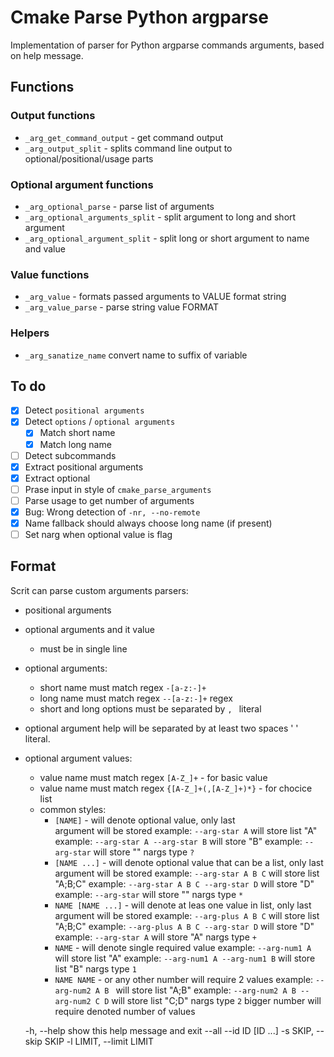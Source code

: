 # Cmake Parse Python argparse

Implementation of parser for Python argparse commands arguments, based on help message.

## Functions

### Output functions

- `_arg_get_command_output` - get command output
- `_arg_output_split` - splits command line output to optional/positional/usage parts

### Optional argument functions

- `_arg_optional_parse` - parse list of arguments
- `_arg_optional_arguments_split` - split argument to long and short argument
- `_arg_optional_argument_split` - split long or short argument to name and value

### Value functions

- `_arg_value` - formats passed arguments to VALUE format string
- `_arg_value_parse` - parse string value FORMAT

### Helpers

- `_arg_sanatize_name` convert name to suffix of variable

## To do

- [x] Detect `positional arguments`
- [x] Detect `options` / `optional arguments`
    - [x] Match short name
    - [x] Match long name
- [ ] Detect subcommands
- [x] Extract positional arguments
- [x] Extract optional
- [ ] Prase input in style of `cmake_parse_arguments`
- [ ] Parse usage to get number of arguments
- [x] Bug: Wrong detection of `-nr, --no-remote`
- [x] Name fallback should always choose long name (if present)
- [ ] Set narg when optional value is flag

## Format

Scrit can parse custom arguments parsers:

- positional arguments
- optional arguments and it value
    - must be in single line
- optional arguments:
    - short name must match regex `-[a-z:-]+`
    - long name must match regex `--[a-z:-]+` regex
    - short and long options must be separated by `, ` literal
- optional argument help will be separated by at least two spaces '  ' literal. 
- optional argument values:
    - value name must match regex `[A-Z_]+` - for basic value
    - value name must match regex `{[A-Z_]+(,[A-Z_]+)*}` - for chocice list
    - common styles:
        - `[NAME]` - will denote optional value, only last    
        argument will be stored
        example: `--arg-star A` will store list "A"
        example: `--arg-star A --arg-star B` will store "B"
        example: `--arg-star` will store ""
        nargs type `?`
        - `[NAME ...]` - will denote optional value that can be a list, only last    
        argument will be stored
        example: `--arg-star A B C` will store list "A;B;C"
        example: `--arg-star A B C --arg-star D` will store "D"
        example: `--arg-star` will store ""
        nargs type `*`
        - `NAME [NAME ...]` - will denote at leas one value in list, only last argument will be stored
        example: `--arg-plus A B C` will store list "A;B;C"
        example: `--arg-plus A B C --arg-star D` will store "D"
        example: `--arg-star A` will store "A"
        nargs type `+`
        - `NAME` - will denote single required value
        example: `--arg-num1 A` will store list "A"
        example: `--arg-num1 A --arg-num1 B` will store list "B"
        nargs type `1`
        - `NAME NAME` - or any other number will require 2 values 
        example: `--arg-num2 A B ` will store list "A;B"
        example: `--arg-num2 A B --arg-num2 C D` will store list "C;D"
        nargs type `2` bigger number will require denoted number of values   

  
  -h, --help            show this help message and exit
  --all
  --id ID [ID ...]
  -s SKIP, --skip SKIP
  -l LIMIT, --limit LIMIT